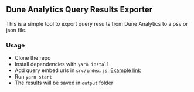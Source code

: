 ## Dune Analytics Query Results Exporter

This is a simple tool to export query results from Dune Analytics to a psv or json file.

### Usage
- Clone the repo
- Install dependencies with `yarn install`
- Add query embed urls in `src/index.js`. [Example link](https://dune.com/embeds/4388/8548/83a95714-88bf-440f-a0c8-9add02388f43)
- Run `yarn start`
- The results will be saved in `output` folder
